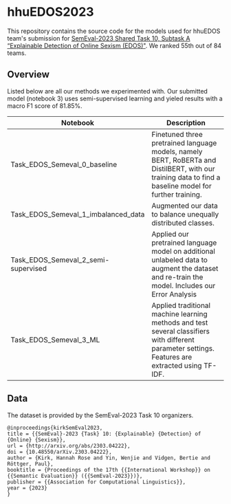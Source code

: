 # hhuEDOS2023

This repository contains the source code for the models used for hhuEDOS team's submission for <a href="https://codalab.lisn.upsaclay.fr/competitions/7124" target="_blank">SemEval-2023 Shared Task 10, Subtask A “Explainable Detection of Online Sexism (EDOS)"</a>. We ranked 55th out of 84 teams.



## Overview

Listed below are all our methods we experimented with. Our submitted model (notebook 3) uses semi-supervised learning and yieled results with a macro F1 score of 81.85%. 

| Notebook | Description |
| ------------- | ------------- |
| Task_EDOS_Semeval_0_baseline  | Finetuned three pretrained language models, namely BERT, RoBERTa and DistilBERT, with our training data to find a baseline model for further training. |
| Task_EDOS_Semeval_1_imbalanced_data | Augmented our data to balance unequally distributed classes.   |
| Task_EDOS_Semeval_2_semi-supervised | Applied our pretrained language model on additional unlabeled data to augment the dataset and re-train the model. Includes our Error Analysis|
| Task_EDOS_Semeval_3_ML | Applied traditional machine learning methods and test several classifiers with different parameter settings. Features are extracted using TF-IDF.|

## Data

The dataset is provided by the SemEval-2023 Task 10 organizers.

```
@inproceedings{kirkSemEval2023,
title = {{SemEval}-2023 {Task} 10: {Explainable} {Detection} of {Online} {Sexism}},
url = {http://arxiv.org/abs/2303.04222},
doi = {10.48550/arXiv.2303.04222},
author = {Kirk, Hannah Rose and Yin, Wenjie and Vidgen, Bertie and Röttger, Paul},
booktitle = {Proceedings of the 17th {{International Workshop}} on {{Semantic Evaluation}} ({{SemEval-2023}})},
publisher = {{Association for Computational Linguistics}},
year = {2023}
}
```



